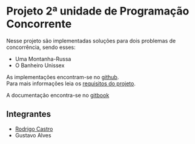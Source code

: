# Projeto 2ª unidade de Programação Concorrente

Nesse projeto são implementadas soluções para dois problemas de concorrência, sendo esses:

* Uma Montanha-Russa
* O Banheiro Unissex

As implementações encontram-se no [github](https://github.com/rodrigondec/Sincronizacao-Prog-Concorrente).  
Para mais informações leia os [requisitos do projeto](https://github.com/rodrigondec/Sincronizacao-Prog-Concorrente/blob/master/Trabalho-Sincronizao.pdf).

A documentação encontra-se no [gitbook](https://www.gitbook.com/book/rodrigondec/sincronizacao-programacao-concorrente)

## Integrantes

* [Rodrigo Castro](https://github.com/rodrigondec)
* Gustavo Alves



